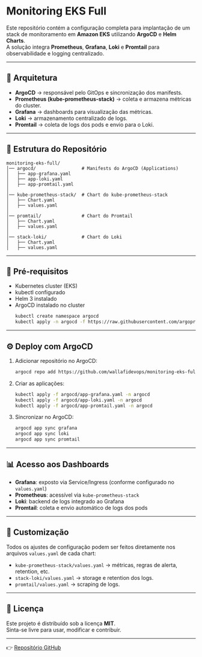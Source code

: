 # Monitoring EKS Full

Este repositório contém a configuração completa para implantação de um stack de monitoramento em **Amazon EKS** utilizando **ArgoCD** e **Helm Charts**.  
A solução integra **Prometheus**, **Grafana**, **Loki** e **Promtail** para observabilidade e logging centralizado.

---

## 📌 Arquitetura

- **ArgoCD** → responsável pelo GitOps e sincronização dos manifests.
- **Prometheus (kube-prometheus-stack)** → coleta e armazena métricas do cluster.
- **Grafana** → dashboards para visualização das métricas.
- **Loki** → armazenamento centralizado de logs.
- **Promtail** → coleta de logs dos pods e envio para o Loki.

---

## 📂 Estrutura do Repositório

```
monitoring-eks-full/
│── argocd/                 # Manifests do ArgoCD (Applications)
│   ├── app-grafana.yaml
│   ├── app-loki.yaml
│   ├── app-promtail.yaml
│
│── kube-prometheus-stack/  # Chart do kube-prometheus-stack
│   ├── Chart.yaml
│   ├── values.yaml
│
│── promtail/               # Chart do Promtail
│   ├── Chart.yaml
│   ├── values.yaml
│
│── stack-loki/             # Chart do Loki
│   ├── Chart.yaml
│   ├── values.yaml
```

---

## 🚀 Pré-requisitos

- Kubernetes cluster (EKS)
- kubectl configurado
- Helm 3 instalado
- ArgoCD instalado no cluster  
  ```bash
  kubectl create namespace argocd
  kubectl apply -n argocd -f https://raw.githubusercontent.com/argoproj/argo-cd/stable/manifests/install.yaml
  ```

---

## ⚙️ Deploy com ArgoCD

1. Adicionar repositório no ArgoCD:
   ```bash
   argocd repo add https://github.com/wallafidevops/monitoring-eks-full.git
   ```

2. Criar as aplicações:
   ```bash
   kubectl apply -f argocd/app-grafana.yaml -n argocd
   kubectl apply -f argocd/app-loki.yaml -n argocd
   kubectl apply -f argocd/app-promtail.yaml -n argocd
   ```

3. Sincronizar no ArgoCD:
   ```bash
   argocd app sync grafana
   argocd app sync loki
   argocd app sync promtail
   ```

---

## 📊 Acesso aos Dashboards

- **Grafana**: exposto via Service/Ingress (conforme configurado no `values.yaml`)  
- **Prometheus**: acessível via `kube-prometheus-stack`  
- **Loki**: backend de logs integrado ao Grafana  
- **Promtail**: coleta e envio automático de logs dos pods  

---

## 🔧 Customização

Todos os ajustes de configuração podem ser feitos diretamente nos arquivos `values.yaml` de cada chart:  

- `kube-prometheus-stack/values.yaml` → métricas, regras de alerta, retention, etc.  
- `stack-loki/values.yaml` → storage e retention dos logs.  
- `promtail/values.yaml` → scraping de logs.  

---

## 📜 Licença

Este projeto é distribuído sob a licença **MIT**.  
Sinta-se livre para usar, modificar e contribuir.  

---

👉 [Repositório GitHub](https://github.com/wallafidevops/monitoring-eks-full)
